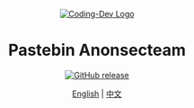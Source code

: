 <div align="center">

[![Coding-Dev Logo](https://user-images.githubusercontent.com/87980180/129991236-9b1459c7-46f9-4181-bb2b-bab7dcad1d00.png)](https://github.com/anonsecteaminc)

<h1 align="center">Pastebin Anonsecteam</h1>

[![GitHub release](https://img.shields.io/github/release/guyoung/CaptfEncoder.svg)](https://github.com/anonsecteaminc/coding-devtool/releases/latest)


[English](https://github.com/anonsecteaminc/coding-devtool/blob/master/README.md) | [中文](https://github.com/anonsecteaminc/coding-devtool/blob/master/README-zh.md)


</div>
